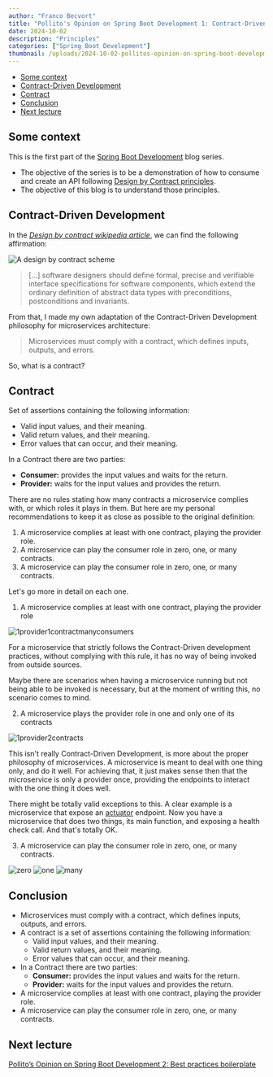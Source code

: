 ```yaml
---
author: "Franco Becvort"
title: "Pollito's Opinion on Spring Boot Development 1: Contract-Driven Development"
date: 2024-10-02
description: "Principles"
categories: ["Spring Boot Development"]
thumbnail: /uploads/2024-10-02-pollitos-opinion-on-spring-boot-development-1/shirogane.jpg
---
```


<!-- TOC -->
  * [Some context](#some-context)
  * [Contract-Driven Development](#contract-driven-development)
  * [Contract](#contract)
  * [Conclusion](#conclusion)
  * [Next lecture](#next-lecture)
<!-- TOC -->

## Some context

This is the first part of the [Spring Boot Development](/en/categories/spring-boot-development/) blog series.

- The objective of the series is to be a demonstration of how to consume and create an API following [Design by Contract principles](https://en.wikipedia.org/wiki/Design_by_contract).
- The objective of this blog is to understand those principles.

## Contract-Driven Development

In the _[Design by contract wikipedia article](https://en.wikipedia.org/wiki/Design_by_contract)_, we can find the following affirmation:

![A design by contract scheme](/uploads/2024-10-02-pollitos-opinion-on-spring-boot-development-1/Design_by_contract.png)

> [...] software designers should define formal, precise and verifiable interface specifications for software components, which extend the ordinary definition of abstract data types with preconditions, postconditions and invariants.

From that, I made my own adaptation of the Contract-Driven Development philosophy for microservices architecture:

> Microservices must comply with a contract, which defines inputs, outputs, and errors.

So, what is a contract?

## Contract

Set of assertions containing the following information:

- Valid input values, and their meaning.
- Valid return values, and their meaning.
- Error values that can occur, and their meaning.

In a Contract there are two parties:

- **Consumer:** provides the input values and waits for the return.
- **Provider:** waits for the input values and provides the return.

There are no rules stating how many contracts a microservice complies with, or which roles it plays in them. But here are my personal recommendations to keep it as close as possible to the original definition:

1. A microservice complies at least with one contract, playing the provider role.
2. A microservice can play the consumer role in zero, one, or many contracts.
3. A microservice can play the consumer role in zero, one, or many contracts.

Let's go more in detail on each one.

1. A microservice complies at least with one contract, playing the provider role

![1provider1contractmanyconsumers](/uploads/2024-10-02-pollitos-opinion-on-spring-boot-development-1/1provider1contractmanyconsumers.png)

For a microservice that strictly follows the Contract-Driven development practices, without complying with this rule, it has no way of being invoked from outside sources.

Maybe there are scenarios when having a microservice running but not being able to be invoked is necessary, but at the moment of writing this, no scenario comes to mind.

2. A microservice plays the provider role in one and only one of its contracts

![1provider2contracts](/uploads/2024-10-02-pollitos-opinion-on-spring-boot-development-1/1provider2contracts.png)

This isn't really Contract-Driven Development, is more about the proper philosophy of microservices. A microservice is meant to deal with one thing only, and do it well. For achieving that, it just makes sense then that the microservice is only a provider once, providing the endpoints to interact with the one thing it does well.

There might be totally valid exceptions to this. A clear example is a microservice that expose an [actuator](https://github.com/spring-projects/spring-boot/tree/v3.2.3/spring-boot-project/spring-boot-actuator) endpoint. Now you have a microservice that does two things, its main function, and exposing a health check call. And that's totally OK.

3. A microservice can play the consumer role in zero, one, or many contracts.

![zero](/uploads/2024-10-02-pollitos-opinion-on-spring-boot-development-1/zero.png)
![one](/uploads/2024-10-02-pollitos-opinion-on-spring-boot-development-1/one.png)
![many](/uploads/2024-10-02-pollitos-opinion-on-spring-boot-development-1/many.png)

## Conclusion

- Microservices must comply with a contract, which defines inputs, outputs, and errors.
- A contract is a set of assertions containing the following information:
  - Valid input values, and their meaning.
  - Valid return values, and their meaning.
  - Error values that can occur, and their meaning.
- In a Contract there are two parties:
  - **Consumer:** provides the input values and waits for the return.
  - **Provider:** waits for the input values and provides the return.
- A microservice complies at least with one contract, playing the provider role.
- A microservice can play the consumer role in zero, one, or many contracts.

## Next lecture

[Pollito&rsquo;s Opinion on Spring Boot Development 2: Best practices boilerplate](/en/blog/2024-10-02-pollitos-opinion-on-spring-boot-development-2)
